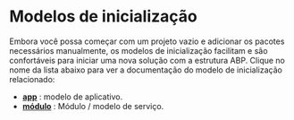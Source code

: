 # Modelos de inicialização

Embora você possa começar com um projeto vazio e adicionar os pacotes necessários manualmente, os modelos de inicialização facilitam e são confortáveis para iniciar uma nova solução com a estrutura ABP. Clique no nome da lista abaixo para ver a documentação do modelo de inicialização relacionado:

- [**app**](Application.md) : modelo de aplicativo.
- [**módulo**](Module.md) : Módulo / modelo de serviço.

